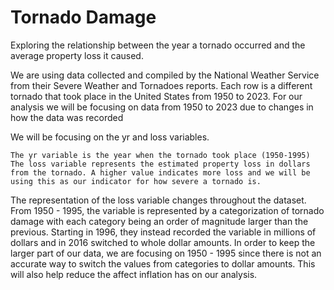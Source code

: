 # Tornado Damage
Exploring the relationship between the year a tornado occurred and the average property loss it caused.

We are using data collected and compiled by the National Weather Service from their Severe Weather and Tornadoes reports. Each row is a different tornado that took place in the United States from 1950 to 2023. For our analysis we will be focusing on data from 1950 to 2023 due to changes in how the data was recorded

We will be focusing on the yr and loss variables.

    The yr variable is the year when the tornado took place (1950-1995)
    The loss variable represents the estimated property loss in dollars from the tornado. A higher value indicates more loss and we will be using this as our indicator for how severe a tornado is.

The representation of the loss variable changes throughout the dataset. From 1950 - 1995, the variable is represented by a categorization of tornado damage with each category being an order of magnitude larger than the previous. Starting in 1996, they instead recorded the variable in millions of dollars and in 2016 switched to whole dollar amounts. In order to keep the larger part of our data, we are focusing on 1950 - 1995 since there is not an accurate way to switch the values from categories to dollar amounts. This will also help reduce the affect inflation has on our analysis.

